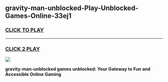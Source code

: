 
## gravity-man-unblocked-Play-Unblocked-Games-Online-33ej1
<h3>
<a href="https://premium76.site?title=gravity-man-unblocked&ref=25A">CLICK TO PLAY</a></h3>
<hr>

<h3>
<a href="https://premium76.site?title=gravity-man-unblocked&ref=25A">CLICK 2 PLAY</a>
  
</h3>

<a href="https://premium76.site?title=gravity-man-unblocked&ref=25A"><img src="https://clearcache.store/games.png"></a>


**gravity-man-unblocked games unblocked: Your Gateway to Fun and Accessible Online Gaming**
